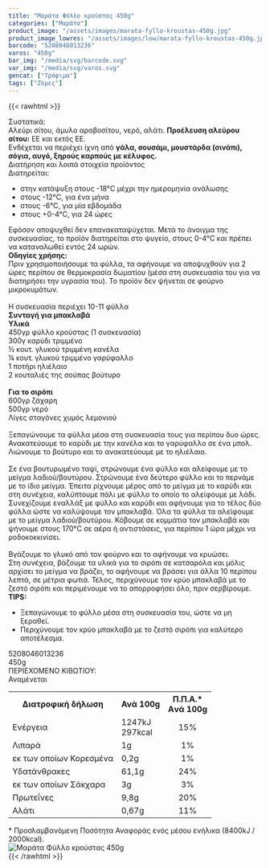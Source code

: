 ```yaml
---
title: "Μαράτα Φύλλο κρούστας 450g"
categories: ["Μαράτα"]
product_image: "/assets/images/marata-fyllo-kroustas-450g.jpg"
product_image_lowres: "/assets/images/low/marata-fyllo-kroustas-450g.jpg"
barcode: "5208046013236"
varos: "450g"
bar_img: "/media/svg/barcode.svg"
var_img: "/media/svg/varos.svg"
gencat: ["Τρόφιμα"]
tags: ["Ζύμες"]
---
```

{{< rawhtml >}}

<div class="sload264"><div class="product"><div id="sistatika">Συστατικά:</div><div class="alltext">Αλεύρι σίτου, άμυλο αραβοσίτου, νερό, αλάτι. <strong>Προέλευση αλεύρου σίτου:</strong> ΕΕ και εκτός ΕΕ.<br>Ενδέχεται να περιέχει ίχνη από <strong>γάλα, σουσάμι, μουστάρδα (σινάπι), σόγια, αυγό, ξηρούς καρπούς με κέλυφος.</strong></div><div id="loipa">Διατήρηση και λοιπά στοιχεία προϊόντος</div><div class="alltext">Διατηρείται:<ul><li>στην κατάψυξη στους -18°C μέχρι την ημερομηνία ανάλωσης</li><li>στους -12°C, για ένα μήνα</li><li>στους -6°C, για μία εβδομάδα</li><li>στους +0-4°C, για 24 ώρες</li></ul>Εφόσον αποψυχθεί δεν επανακαταψύχεται. Μετά το άνοιγμα της συσκευασίας, το προϊόν διατηρείται στο ψυγείο, στους 0-4°C και πρέπει να καταναλωθεί εντός 24 ωρών.</div><div class="sred sp15"><b>Οδηγίες χρήσης:</b><br>Πριν χρησιμοποιήσουμε τα φύλλα, τα αφήνουμε να αποψυχθούν για 2 ώρες περίπου σε θερμοκρασία δωματίου (µέσα στη συσκευασία του για να διατηρήσει την υγρασία του). Το προϊόν δεν ψήνεται σε φούρνο μικροκυμάτων.<br><br><div class="seee st333 sp10 sdt sfwb">Η συσκευασία περιέχει 10-11 φύλλα</div></div><div class="keno"></div><div class="s333 steee sp1015" style="font-weight:700">Συνταγή για μπακλαβά</div><div class="all2"><b>Υλικά</b><br>450γρ φύλλο κρούστας (1 συσκευασία)<br>300γ καρύδι τριμμένο<br>½ κουτ. γλυκού τριμμένη κανέλα<br>¼ κουτ. γλυκού τριμμένο γαρύφαλλο<br>1 ποτήρι ηλιέλαιο<br>2 κουταλιές της σούπας βούτυρο<br><br><b>Για το σιρόπι</b><br>600γρ ζάχαρη<br>500γρ νερό<br>Λίγες σταγόνες χυμός λεμονιού<br><br>Ξεπαγώνουμε τα φύλλα μέσα στη συσκευασία τους για περίπου δυο ώρες.<br>Ανακατεύουμε το καρύδι με την κανέλα και το γαρύφαλλο σε ένα μπολ. Λιώνουμε το βούτυρο και το ανακατεύουμε με το ηλιέλαιο.<br><br>Σε ένα βουτυρωμένο ταψί, στρώνουμε ένα φύλλο και αλείφουμε με το μείγμα λαδιού/βουτύρου. Στρώνουμε ένα δεύτερο φύλλο και το περνάμε με το ίδιο μείγμα. Έπειτα ρίχνουμε μέρος από το μείγμα με το καρύδι και στη συνέχεια, καλύπτουμε πάλι με φύλλο το οποίο το αλείφουμε με λάδι. Συνεχίζουμε εναλλάξ με φύλλο και καρύδι και αφήνουμε για το τέλος δύο φύλλα ώστε να καλύψουμε τον μπακλαβά. Όλα τα φύλλα τα αλείφουμε με το μείγμα λαδιού/βουτύρου. Κόβουμε σε κομμάτια τον μπακλαβά και ψήνουμε στους 170°C σε αέρα ή αντιστάσεις, για περίπου 1 ώρα μέχρι να ροδοκοκκινίσει.<br><br>Βγάζουμε το γλυκό από τον φούρνο και το αφήνουμε να κρυώσει.<br>Στη συνέχεια, βάζουμε τα υλικά για το σιρόπι σε κατσαρόλα και μόλις αρχίσει το μείγμα να βράζει, το αφήνουμε να βράσει για άλλα 10 περίπου λεπτά, σε μέτρια φωτιά. Τέλος, περιχύνουμε τον κρύο μπακλαβά με το ζεστό σιρόπι και περιμένουμε να το απορροφήσει όλο, πριν σερβίρουμε.</div><div class="sorange st333 sp15"><div class="sbb2 sp015"><b>TIPS:</b></div><ul><li>Ξεπαγώνουμε το φύλλο μέσα στη συσκευασία του, ώστε να μη ξεραθεί.</li><li>Περιχύνουμε τον κρύο μπακλαβά με το ζεστό σιρόπι για καλύτερο αποτέλεσμα.</li></ul></div><div class="keno"></div><div id="barcode"><div id="barimage1"></div><span id="bartext">5208046013236</span></div><div id="varos"><div id="varosimage1"></div><span id="varostext">450g</span></div><div id="kivotio">ΠΕΡΙΕΧΟΜΕΝΟ ΚΙΒΩΤΙΟΥ:<br>Αναμένεται</div><div class="tabout"><table id="diatable"><tbody><tr><th>Διατροφική δήλωση</th><th>Ανά 100g</th><th>Π.Π.Α.*<br>Aνά 100g</th></tr><tr><td class="texr2">Ενέργεια</td><td class="texr">1247kJ<br>297kcal</td><td class="texr" style="text-align:center">15%</td></tr><tr><td class="texr2">Λιπαρά</td><td class="texr">1g</td><td class="texr" style="text-align:center">1%</td></tr><tr><td class="gray">εκ των οποίων Κορεσµένα</td><td class="gray2">0,2g</td><td class="gray2" style="text-align:center">1%</td></tr><tr><td class="texr2">Yδατάνθρακες</td><td class="texr">61,1g</td><td class="texr" style="text-align:center">24%</td></tr><tr><td class="gray">εκ των οποίων Σάκχαρα</td><td class="gray2">3g</td><td class="gray2" style="text-align:center">3%</td></tr><tr><td class="texr2">Πρωτεΐνες</td><td class="texr">9,8g</td><td class="texr" style="text-align:center">20%</td></tr><tr><td class="texr2">Αλάτι</td><td class="texr">0,67g</td><td class="texr" style="text-align:center">11%</td></tr></tbody></table></div><div class="alltext">* Προσλαμβανόμενη Ποσότητα Αναφοράς ενός μέσου ενήλικα (8400kJ / 2000kcal).</div><div class="pimg"><img alt="Μαράτα Φύλλο κρούστας 450g" title="Μαράτα Φύλλο κρούστας 450g" src="/assets/images/marata-fyllo-kroustas-450g.jpg"></div></div></div>
{{< /rawhtml >}}


